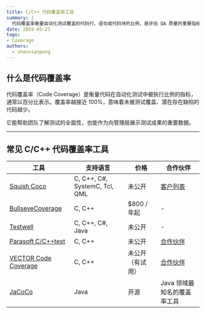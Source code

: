 ```yaml
---
title: C/C++ 代码覆盖率工具
summary: |
  代码覆盖率衡量自动化测试覆盖的代码行、语句或代码块的比例，是评估 QA 质量的重要指标。本文列出了常见的 C/C++ 代码覆盖率工具及其特性。
date: 2019-05-21
tags:
- Coverage
authors:
  - shenxianpeng
---
```


## 什么是代码覆盖率

代码覆盖率（Code Coverage）是衡量代码在自动化测试中被执行比例的指标，通常以百分比表示。覆盖率越接近 100%，意味着未被测试覆盖、潜在存在缺陷的代码越少。

它能帮助团队了解测试的全面性，也能作为向管理层展示测试成果的重要数据。

---

## 常见 C/C++ 代码覆盖率工具

| 工具  | 支持语言  | 价格 | 合作伙伴  |
|---|---|---|---|
| [Squish Coco](https://www.froglogic.com/coco/)  | C, C++, C#, SystemC, Tcl, QML | 未公开 | [客户列表](https://www.froglogic.com/coco/) |
| [BullseyeCoverage](http://www.bullseye.com/productInfo.html) | C, C++ | $800 / 年起 | - |
| [Testwell](https://www.verifysoft.com/en_code_coverage.html) | C, C++, C#, Java | 未公开 | - |
| [Parasoft C/C++test](https://www.parasoft.com/products/ctest) | C, C++ | 未公开 | [合作伙伴](https://www.parasoft.com/company/partners) |
| [VECTOR Code Coverage](https://www.vectorcast.com/software-testing-products/c-unit-testing) | C, C++ | 未公开（有试用） | [合作伙伴](https://www.vectorcast.com/partners) |
| [JaCoCo](https://www.eclemma.org/jacoco/) | Java | 开源 | Java 领域最知名的覆盖率工具 |
